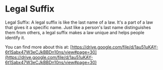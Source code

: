 # Legal Suffix
Legal Suffix: A legal suffix is like the last name of a law. It's a part of a law that gives it a specific name. Just like a person's last name distinguishes them from others, a legal suffix makes a law unique and helps people identify it.

You can find more about this at: [https://drive.google.com/file/d/1au51uKAY-6t1Sabx47W3eCJkBBDn10ns/view#page=30](https://drive.google.com/file/d/1au51uKAY-6t1Sabx47W3eCJkBBDn10ns/view#page=30)
